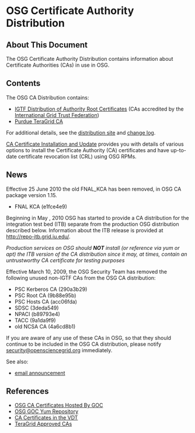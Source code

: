 **OSG Certificate Authority Distribution**
==========================================

About This Document
-------------------

The OSG Certificate Authority Distribution contains information about Certificate Authorities (CAs) in use in OSG.

Contents
--------

The OSG CA Distribution contains:

-   [IGTF Distribution of Authority Root Certificates](http://dist.eugridpma.info/distribution/igtf/current/) (CAs accredited by the [International Grid Trust Federation](http://igtf.net/))
-   [Purdue TeraGrid CA](https://www.rcac.purdue.edu/services/xsede/)

For additional details, see the [distribution site](http://software.grid.iu.edu/pacman/cadist/) and [change log](http://software.grid.iu.edu/pacman/cadist/CHANGES).

[CA Certificate Installation and Update](https://twiki.grid.iu.edu/bin/view/Documentation/Release3/InstallCertAuth) provides you with details of various options to install the Certificate Authority (CA) certificates and have up-to-date certificate revocation list (CRL) using OSG RPMs.

News
----

Effective 25 June 2010 the old FNAL_KCA has been removed, in OSG CA package version 1.15.

-   FNAL KCA (e1fce4e9)

Beginning in May , 2010 OSG has started to provide a CA distribution for the integration test bed (ITB) separate from the production OSG distribution described below. Information about the ITB release is provided at <http://repo-itb.grid.iu.edu/>.

*Production services on OSG should **NOT** install (or reference via yum or apt) the ITB version of the CA distribution since it may, at times, contain an untrustworthy CA certificate for testing purposes*

Effective March 10, 2009, the OSG Security Team has removed the following unused non-IGTF CAs from the OSG CA distribution:

-   PSC Kerberos CA (290a3b29)
-   PSC Root CA (9b88e95b)
-   PSC Hosts CA (acc06fda)
-   SDSC (3deda549)
-   NPACI (b89793e4)
-   TACC (9a1da9f9)
-   old NCSA CA (4a6cd8b1)

If you are aware of any use of these CAs in OSG, so that they should continue to be included in the OSG CA distribution, please notify <security@opensciencegrid.org> immediately.

See also:

-   [email announcement](http://listserv.fnal.gov/scripts/wa.exe?A2=ind0902&L=tg-security&T=0&P=67)

References
----------

-   [OSG CA Certificates Hosted By GOC](http://software.grid.iu.edu/pacman/cadist/)
-   [OSG GOC Yum Repository](http://yum.grid.iu.edu/)
-   [CA Certificates in the VDT](http://vdt.cs.wisc.edu/certificate_authorities.html)
-   [TeraGrid Approved CAs](https://www.xsede.org/home)

